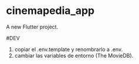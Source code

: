 # cinemapedia_app

A new Flutter project.

#DEV
1. copiar el .env.template y renombrarlo a .env.
2. cambiar las variables de entorno (The MovieDB).
